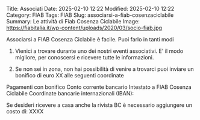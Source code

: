 Title: Associati
Date: 2025-02-10 12:22
Modified: 2025-02-10 12:22
Category: FIAB
Tags: FIAB
Slug: associarsi-a-fiab-cosenzaciclabile
Summary: Le attività di Fiab Cosenza Ciclabile
Image: https://fiabitalia.it/wp-content/uploads/2020/03/socio-fiab.jpg

Associarsi a FIAB Cosenza Ciclabile è facile. Puoi farlo in tanti modi

1) Vienici a trovare durante uno dei nostri eventi associativi. E' il modo migliore, per conoscersi e ricevere tutte le informazioni.

2) Se non sei in zona, non hai possibilità di venire a trovarci puoi inviare un bonifico di euro XX alle seguenti coordinate

Pagamenti con bonifico
Conto corrente bancario
Intestato a FIAB Cosenza Ciclabile
Coordinate bancarie internazionali (IBAN): 

Se desideri ricevere a casa anche la rivista BC è necessario aggiungere un costo di: XXXX

